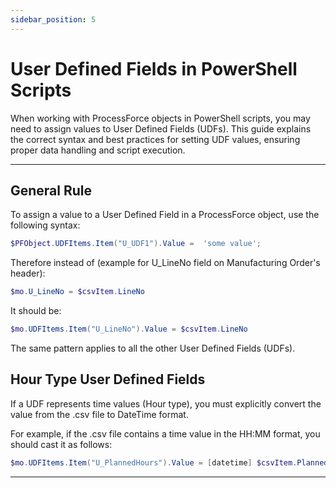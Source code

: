 ```yaml
---
sidebar_position: 5
---
```


# User Defined Fields in PowerShell Scripts

When working with ProcessForce objects in PowerShell scripts, you may need to assign values to User Defined Fields (UDFs). This guide explains the correct syntax and best practices for setting UDF values, ensuring proper data handling and script execution.

---

## General Rule

To assign a value to a User Defined Field in a ProcessForce object, use the following syntax:

```powershell
$PFObject.UDFItems.Item("U_UDF1").Value =  'some value';
```

Therefore instead of (example for U_LineNo field on Manufacturing Order's header):

```powershell
$mo.U_LineNo = $csvItem.LineNo
```

It should be:

```powershell
$mo.UDFItems.Item("U_LineNo").Value = $csvItem.LineNo
```

The same pattern applies to all the other User Defined Fields (UDFs).

## Hour Type User Defined Fields

If a UDF represents time values (Hour type), you must explicitly convert the value from the .csv file to DateTime format.

For example, if the .csv file contains a time value in the HH:MM format, you should cast it as follows:

```powershell
$mo.UDFItems.Item("U_PlannedHours").Value = [datetime] $csvItem.PlannedHours
```

---
